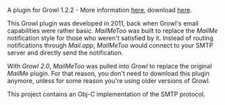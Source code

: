 A plugin for Growl 1.2.2 - More information [here](https://github.com/aglv/growl-mailmetoo/wiki), download [here](https://github.com/aglv/growl-mailmetoo/releases/download/v1.0.3/SMTPMail-1.0.3.zip).

This Growl plugin was developed in 2011, back when Growl's email capabilities were rather basic. _MailMeToo_ was built to replace the _MailMe_ notification style for those who weren't satisfied by it. Instead of routing notifications through _Mail.app_, _MailMeToo_ would connect to your SMTP server and directly send the notification.

With _Growl 2.0_, _MailMeToo_ was pulled into _Growl_ to replace the original _MailMe_ plugin. For that reason, you don't need to download this plugin anymore, unless for some reason you're using older versions of Growl.

This project contains an Obj-C implementation of the SMTP protocol.
